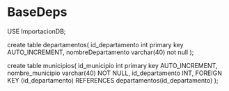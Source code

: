 # BaseDeps
USE ImportacionDB;

create table departamentos(
	id_departamento int primary key AUTO_INCREMENT,
	nombreDepartamento varchar(40) not null
);

create table municipios(
	id_municipio int primary key AUTO_INCREMENT,
	nombre_municipio varchar(40) NOT NULL, 
	id_departamento INT,
	FOREIGN KEY (id_departamento) 
	REFERENCES departamentos(id_departamento)
);
